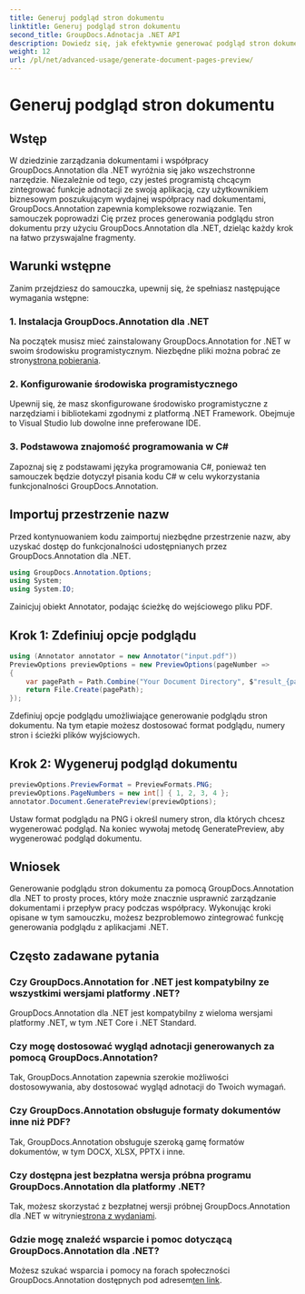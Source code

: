 ```yaml
---
title: Generuj podgląd stron dokumentu
linktitle: Generuj podgląd stron dokumentu
second_title: GroupDocs.Adnotacja .NET API
description: Dowiedz się, jak efektywnie generować podgląd stron dokumentów za pomocą GroupDocs.Annotation dla .NET. Usprawnij przepływ pracy w zakresie zarządzania dokumentami dzięki temu kompleksowemu rozwiązaniu.
weight: 12
url: /pl/net/advanced-usage/generate-document-pages-preview/
---
```


# Generuj podgląd stron dokumentu

## Wstęp
W dziedzinie zarządzania dokumentami i współpracy GroupDocs.Annotation dla .NET wyróżnia się jako wszechstronne narzędzie. Niezależnie od tego, czy jesteś programistą chcącym zintegrować funkcje adnotacji ze swoją aplikacją, czy użytkownikiem biznesowym poszukującym wydajnej współpracy nad dokumentami, GroupDocs.Annotation zapewnia kompleksowe rozwiązanie. Ten samouczek poprowadzi Cię przez proces generowania podglądu stron dokumentu przy użyciu GroupDocs.Annotation dla .NET, dzieląc każdy krok na łatwo przyswajalne fragmenty.
## Warunki wstępne
Zanim przejdziesz do samouczka, upewnij się, że spełniasz następujące wymagania wstępne:
### 1. Instalacja GroupDocs.Annotation dla .NET
 Na początek musisz mieć zainstalowany GroupDocs.Annotation for .NET w swoim środowisku programistycznym. Niezbędne pliki można pobrać ze strony[strona pobierania](https://releases.groupdocs.com/annotation/net/).
### 2. Konfigurowanie środowiska programistycznego
Upewnij się, że masz skonfigurowane środowisko programistyczne z narzędziami i bibliotekami zgodnymi z platformą .NET Framework. Obejmuje to Visual Studio lub dowolne inne preferowane IDE.
### 3. Podstawowa znajomość programowania w C#
Zapoznaj się z podstawami języka programowania C#, ponieważ ten samouczek będzie dotyczył pisania kodu C# w celu wykorzystania funkcjonalności GroupDocs.Annotation.

## Importuj przestrzenie nazw
Przed kontynuowaniem kodu zaimportuj niezbędne przestrzenie nazw, aby uzyskać dostęp do funkcjonalności udostępnianych przez GroupDocs.Annotation dla .NET.

```csharp
using GroupDocs.Annotation.Options;
using System;
using System.IO;

```
Zainicjuj obiekt Annotator, podając ścieżkę do wejściowego pliku PDF.
## Krok 1: Zdefiniuj opcje podglądu
```csharp
using (Annotator annotator = new Annotator("input.pdf"))
PreviewOptions previewOptions = new PreviewOptions(pageNumber =>
{
    var pagePath = Path.Combine("Your Document Directory", $"result_{pageNumber}.png");
    return File.Create(pagePath);
});
```
Zdefiniuj opcje podglądu umożliwiające generowanie podglądu stron dokumentu. Na tym etapie możesz dostosować format podglądu, numery stron i ścieżki plików wyjściowych.
## Krok 2: Wygeneruj podgląd dokumentu
```csharp
previewOptions.PreviewFormat = PreviewFormats.PNG;
previewOptions.PageNumbers = new int[] { 1, 2, 3, 4 };
annotator.Document.GeneratePreview(previewOptions);
```
Ustaw format podglądu na PNG i określ numery stron, dla których chcesz wygenerować podgląd. Na koniec wywołaj metodę GeneratePreview, aby wygenerować podgląd dokumentu.

## Wniosek
Generowanie podglądu stron dokumentu za pomocą GroupDocs.Annotation dla .NET to prosty proces, który może znacznie usprawnić zarządzanie dokumentami i przepływ pracy podczas współpracy. Wykonując kroki opisane w tym samouczku, możesz bezproblemowo zintegrować funkcję generowania podglądu z aplikacjami .NET.
## Często zadawane pytania
### Czy GroupDocs.Annotation for .NET jest kompatybilny ze wszystkimi wersjami platformy .NET?
GroupDocs.Annotation dla .NET jest kompatybilny z wieloma wersjami platformy .NET, w tym .NET Core i .NET Standard.
### Czy mogę dostosować wygląd adnotacji generowanych za pomocą GroupDocs.Annotation?
Tak, GroupDocs.Annotation zapewnia szerokie możliwości dostosowywania, aby dostosować wygląd adnotacji do Twoich wymagań.
### Czy GroupDocs.Annotation obsługuje formaty dokumentów inne niż PDF?
Tak, GroupDocs.Annotation obsługuje szeroką gamę formatów dokumentów, w tym DOCX, XLSX, PPTX i inne.
### Czy dostępna jest bezpłatna wersja próbna programu GroupDocs.Annotation dla platformy .NET?
Tak, możesz skorzystać z bezpłatnej wersji próbnej GroupDocs.Annotation dla .NET w witrynie[strona z wydaniami](https://releases.groupdocs.com/).
### Gdzie mogę znaleźć wsparcie i pomoc dotyczącą GroupDocs.Annotation dla .NET?
 Możesz szukać wsparcia i pomocy na forach społeczności GroupDocs.Annotation dostępnych pod adresem[ten link](https://forum.groupdocs.com/c/annotation/10).